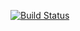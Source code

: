 [![Build Status](https://travis-ci.org/NestJsPlayground/JobOrderMicroService.svg?branch=master)](https://travis-ci.org/NestJsPlayground/JobOrderMicroService)